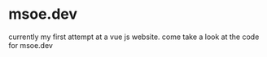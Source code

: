 # msoe.dev
currently my first attempt at a vue js website. come take a look at the code for msoe.dev

